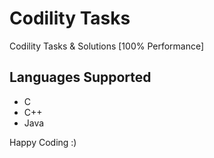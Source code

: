 # Codility Tasks
Codility Tasks &amp; Solutions [100% Performance]

## Languages Supported
  * C
  * C++
  * Java

Happy Coding :)
